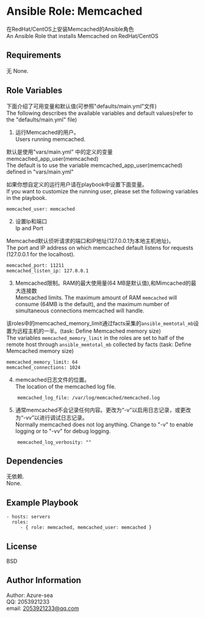 # Ansible Role: Memcached

在RedHat/CentOS上安装Memcached的Ansible角色 \
An Ansible Role that installs Memcached on RedHat/CentOS


## Requirements
无
None.

## Role Variables

下面介绍了可用变量和默认值(可参照"defaults/main.yml"文件) \
The following describes the available variables and default values(refer to the "defaults/main.yml" file)

1. 运行Memcached的用户。\
 Users running memcached.

默认是使用"vars/main.yml" 中的定义的变量 memcached_app_user(memcached) \
The default is to use the variable memcached_app_user(memcached) defined in "vars/main.yml"

如果你想自定义的运行用户请在playbook中设置下面变量。\
If you want to customize the running user, please set the following variables in the playbook.


    memcached_user: memcached

2. 设置Ip和端口 \
Ip and Port

Memcached默认侦听请求的端口和IP地址(127.0.0.1为本地主机地址)。\
The port and IP address on which memcached  default listens for requests (127.0.0.1 for the localhost).

    memcached_port: 11211
    memcached_listen_ip: 127.0.0.1

3. Memcached限制。RAM的最大使用量(64 MB是默认值),和Mimcached的最大连接数 \
 Memcached limits. The maximum amount of RAM `memcached` will consume (64MB is the default), and the maximum number of simultaneous connections memcached will handle.

该roles中的memcached_memory_limit通过facts采集的`ansible_memtotal_mb`设置为远程主机的一半。(task: Define Memcached memory size) \
The variables `memcached_memory_limit` in the roles are set to half of the remote host through `ansible_memtotal_mb` collected by facts (task: Define Memcached memory size)

    memcached_memory_limit: 64
    memcached_connections: 1024

4. memcached日志文件的位置。\
 The location of the memcached log file.
```
    memcached_log_file: /var/log/memcached/memcached.log
```
5. 通常memcached不会记录任何内容。更改为“-v”以启用日志记录，或更改为“-vv”以进行调试日志记录。\
 Normally memcached does not log anything. Change to "-v" to enable logging or to "-vv" for debug logging.

```
    memcached_log_verbosity: ""
```

Dependencies
------------
无依赖.\
None.


Example Playbook
----------------

    - hosts: servers
      roles:
         - { role: memcached, memcached_user: memcached }

License
-------

BSD

Author Information
------------------
Author: Azure-sea \
QQ: 2053921233 \
email: 2053921233@qq.com

